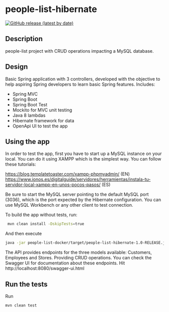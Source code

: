 # people-list-hibernate 
[![GitHub release (latest by date)](https://img.shields.io/github/v/release/mauroalfaro/people-list-hibernate)](https://github.com/mauroalfaro/people-list-hibernate/releases/tag/1.0)

## Description
people-list project with CRUD operations impacting a MySQL database.

## Design
Basic Spring application with 3 controllers, developed with the objective to help aspiring Spring developers to learn basic Spring features.
Includes:
- Spring MVC
- Spring Boot
- Spring Boot Test
- Mockito for MVC unit testing
- Java 8 lambdas
- Hibernate framework for data 
- OpenApi UI to test the app

## Using the app
In order to test the app, first you have to start up a MySQL instance on your local. You can do it using XAMPP which is the simplest way. You can follow these tutorials:

https://blog.templatetoaster.com/xampp-phpmyadmin/ (EN)
https://www.ionos.es/digitalguide/servidores/herramientas/instala-tu-servidor-local-xampp-en-unos-pocos-pasos/ (ES)

Be sure to start the MySQL server pointing to the default MySQL port (3036), which is the port expected by the Hibernate configuration. You can use MySQL Workbench or any other client to test connection.

To build the app without tests, run:

```bash
 mvn clean install -DskipTests=true
```

And then execute
```bash
java -jar people-list-docker/target/people-list-hibernate-1.0-RELEASE.jar
```

The API provides endpoints for the three models available: Customers, Employees and Stores. Providing CRUD operations.
You can check the Swagger UI for documentation about these endpoints. Hit http://localhost:8080/swagger-ui.html

## Run the tests
Run
```bash
mvn clean test
```
